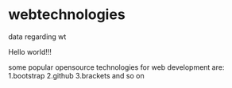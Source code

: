 # webtechnologies
data regarding wt

Hello world!!!

some popular opensource technologies for web development are:
1.bootstrap
2.github
3.brackets and so on
